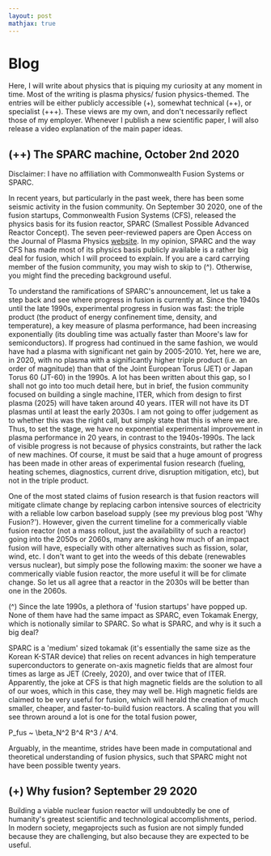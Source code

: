 ```yaml
---
layout: post
mathjax: true
---
```


# Blog

Here, I will write about physics that is piquing my curiosity at any moment in time. Most of the writing is plasma physics/ fusion physics-themed. The entries will be either publicly accessible (+), somewhat technical (++), or specialist (+++). These views are my own, and don't necessarily reflect those of my employer. Whenever I publish a new scientific paper, I will also release a video explanation of the main paper ideas.

## (++) The SPARC machine, October 2nd 2020

Disclaimer: I have no affiliation with Commonwealth Fusion Systems or SPARC.

In recent years, but particularly in the past week, there has been some seismic activity in the fusion community. On September 30 2020, one of the fusion startups, Commonwealth Fusion Systems (CFS), released the physics basis for its fusion reactor, SPARC (Smallest Possible Advanced Reactor Concept). The seven peer-reviewed papers are Open Access on the Journal of Plasma Physics [website](https://www.cambridge.org/core/journals/journal-of-plasma-physics/collections/status-of-the-sparc-physics-basis). In my opinion, SPARC and the way CFS has made most of its physics basis publicly available is a rather big deal for fusion, which I will proceed to explain. If you are a card carrying member of the fusion community, you may wish to skip to (^). Otherwise, you might find the preceding background useful.

To understand the ramifications of SPARC's announcement, let us take a step back and see where progress in fusion is currently at. Since the 1940s until the late 1990s, experimental progress in fusion was fast: the triple product (the product of energy confinement time, density, and temperature), a key measure of plasma performance, had been increasing exponentially (its doubling time was actually faster than Moore's law for semiconductors). If progress had continued in the same fashion, we would have had a plasma with significant net gain by 2005-2010. Yet, here we are, in 2020, with no plasma with a significantly higher triple product (i.e. an order of magnitude) than that of the Joint European Torus (JET) or Japan Torus 60 (JT-60) in the 1990s. A lot has been written about this gap, so I shall not go into too much detail here, but in brief, the fusion community focused on building a single machine, ITER, which from design to first plasma (2025) will have taken around 40 years. ITER will not have its DT plasmas until at least the early 2030s. I am not going to offer judgement as to whether this was the right call, but simply state that this is where we are. Thus, to set the stage, we have no exponential experimental improvement in plasma performance in 20 years, in contrast to the 1940s-1990s. The lack of visible progress is not because of physics constraints, but rather the lack of new machines. Of course, it must be said that a huge amount of progress has been made in other areas of experimental fusion research (fueling, heating schemes, diagnostics, current drive, disruption mitigation, etc), but not in the triple product.

One of the most stated claims of fusion research is that fusion reactors will mitigate climate change by replacing carbon intensive sources of electricity with a reliable low carbon baseload supply (see my previous blog post 'Why Fusion?'). However, given the current timeline for a commerically viable fusion reactor (not a mass rollout, just the availability of such a reactor) going into the 2050s or 2060s, many are asking how much of an impact fusion will have, especially with other alternatives such as fission, solar, wind, etc. I don't want to get into the weeds of this debate (renewables versus nuclear), but simply pose the following maxim: the sooner we have a commerically viable fusion reactor, the more useful it will be for climate change. So let us all agree that a reactor in the 2030s will be better than one in the 2060s.

(^) Since the late 1990s, a plethora of 'fusion startups' have popped up. None of them have had the same impact as SPARC, even Tokamak Energy, which is notionally similar to SPARC. So what is SPARC, and why is it such a big deal?

SPARC is a 'medium' sized tokamak (it's essentially the same size as the Korean K-STAR device) that relies on recent advances in high temperature superconductors to generate on-axis magnetic fields that are almost four times as large as JET (Creely, 2020), and over twice that of ITER. Apparently, the joke at CFS is that high magnetic fields are the solution to all of our woes, which in this case, they may well be. High magnetic fields are claimed to be very useful for fusion, which will herald the creation of much smaller, cheaper, and faster-to-build fusion reactors. A scaling that you will see thrown around a lot is one for the total fusion power,

P_fus ~ \beta_N^2 B^4 R^3 / A^4.

Arguably, in the meantime, strides have been made in computational and theoretical understanding of fusion physics, such that SPARC might not have been possible twenty years.

## (+) Why fusion? September 29 2020

Building a viable nuclear fusion reactor will undoubtedly be one of humanity's greatest scientific and technological accomplishments, period. In modern society, megaprojects such as fusion are not simply funded because they are challenging, but also because they are expected to be useful. 
